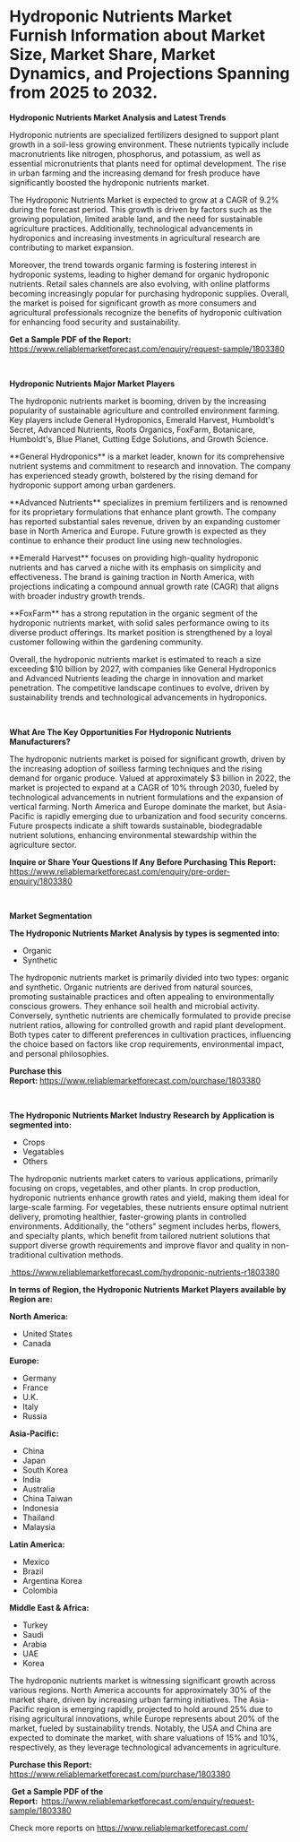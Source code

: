 <p><h1>Hydroponic Nutrients Market Furnish Information about Market Size, Market Share, Market Dynamics, and Projections Spanning from 2025 to 2032.</h1></p><p><strong>Hydroponic Nutrients Market Analysis and Latest Trends</strong></p>
<p><p>Hydroponic nutrients are specialized fertilizers designed to support plant growth in a soil-less growing environment. These nutrients typically include macronutrients like nitrogen, phosphorus, and potassium, as well as essential micronutrients that plants need for optimal development. The rise in urban farming and the increasing demand for fresh produce have significantly boosted the hydroponic nutrients market.</p><p>The Hydroponic Nutrients Market is expected to grow at a CAGR of 9.2% during the forecast period. This growth is driven by factors such as the growing population, limited arable land, and the need for sustainable agriculture practices. Additionally, technological advancements in hydroponics and increasing investments in agricultural research are contributing to market expansion. </p><p>Moreover, the trend towards organic farming is fostering interest in hydroponic systems, leading to higher demand for organic hydroponic nutrients. Retail sales channels are also evolving, with online platforms becoming increasingly popular for purchasing hydroponic supplies. Overall, the market is poised for significant growth as more consumers and agricultural professionals recognize the benefits of hydroponic cultivation for enhancing food security and sustainability.</p></p>
<p><strong>Get a Sample PDF of the Report:&nbsp;</strong> <a href="https://www.reliablemarketforecast.com/enquiry/request-sample/1803380?utm_campaign=2721&utm_medium=2&utm_source=Github&utm_content=ia&utm_term=30032025&utm_id=hydroponic-nutrients">https://www.reliablemarketforecast.com/enquiry/request-sample/1803380</a></p>
<p>&nbsp;</p>
<p><strong>Hydroponic Nutrients Major Market Players</strong></p>
<p><p>The hydroponic nutrients market is booming, driven by the increasing popularity of sustainable agriculture and controlled environment farming. Key players include General Hydroponics, Emerald Harvest, Humboldt's Secret, Advanced Nutrients, Roots Organics, FoxFarm, Botanicare, Humboldt's, Blue Planet, Cutting Edge Solutions, and Growth Science.</p><p>**General Hydroponics** is a market leader, known for its comprehensive nutrient systems and commitment to research and innovation. The company has experienced steady growth, bolstered by the rising demand for hydroponic support among urban gardeners.</p><p>**Advanced Nutrients** specializes in premium fertilizers and is renowned for its proprietary formulations that enhance plant growth. The company has reported substantial sales revenue, driven by an expanding customer base in North America and Europe. Future growth is expected as they continue to enhance their product line using new technologies.</p><p>**Emerald Harvest** focuses on providing high-quality hydroponic nutrients and has carved a niche with its emphasis on simplicity and effectiveness. The brand is gaining traction in North America, with projections indicating a compound annual growth rate (CAGR) that aligns with broader industry growth trends.</p><p>**FoxFarm** has a strong reputation in the organic segment of the hydroponic nutrients market, with solid sales performance owing to its diverse product offerings. Its market position is strengthened by a loyal customer following within the gardening community.</p><p>Overall, the hydroponic nutrients market is estimated to reach a size exceeding $10 billion by 2027, with companies like General Hydroponics and Advanced Nutrients leading the charge in innovation and market penetration. The competitive landscape continues to evolve, driven by sustainability trends and technological advancements in hydroponics.</p></p>
<p>&nbsp;</p>
<p><strong>What Are The Key Opportunities For Hydroponic Nutrients Manufacturers?</strong></p>
<p><p>The hydroponic nutrients market is poised for significant growth, driven by the increasing adoption of soilless farming techniques and the rising demand for organic produce. Valued at approximately $3 billion in 2022, the market is projected to expand at a CAGR of 10% through 2030, fueled by technological advancements in nutrient formulations and the expansion of vertical farming. North America and Europe dominate the market, but Asia-Pacific is rapidly emerging due to urbanization and food security concerns. Future prospects indicate a shift towards sustainable, biodegradable nutrient solutions, enhancing environmental stewardship within the agriculture sector.</p></p>
<p><strong>Inquire or Share Your Questions If Any Before Purchasing This Report:</strong> <a href="https://www.reliablemarketforecast.com/enquiry/pre-order-enquiry/1803380?utm_campaign=2721&utm_medium=2&utm_source=Github&utm_content=ia&utm_term=30032025&utm_id=hydroponic-nutrients">https://www.reliablemarketforecast.com/enquiry/pre-order-enquiry/1803380</a></p>
<p>&nbsp;</p>
<p><strong>Market Segmentation</strong></p>
<p><strong>The Hydroponic Nutrients Market Analysis by types is segmented into:</strong></p>
<p><ul><li>Organic</li><li>Synthetic</li></ul></p>
<p><p>The hydroponic nutrients market is primarily divided into two types: organic and synthetic. Organic nutrients are derived from natural sources, promoting sustainable practices and often appealing to environmentally conscious growers. They enhance soil health and microbial activity. Conversely, synthetic nutrients are chemically formulated to provide precise nutrient ratios, allowing for controlled growth and rapid plant development. Both types cater to different preferences in cultivation practices, influencing the choice based on factors like crop requirements, environmental impact, and personal philosophies.</p></p>
<p><strong>Purchase this Report:&nbsp;</strong><a href="https://www.reliablemarketforecast.com/purchase/1803380?utm_campaign=2721&utm_medium=2&utm_source=Github&utm_content=ia&utm_term=30032025&utm_id=hydroponic-nutrients">https://www.reliablemarketforecast.com/purchase/1803380</a></p>
<p>&nbsp;</p>
<p><strong>The Hydroponic Nutrients Market Industry Research by Application is segmented into:</strong></p>
<p><ul><li>Crops</li><li>Vegatables</li><li>Others</li></ul></p>
<p><p>The hydroponic nutrients market caters to various applications, primarily focusing on crops, vegetables, and other plants. In crop production, hydroponic nutrients enhance growth rates and yield, making them ideal for large-scale farming. For vegetables, these nutrients ensure optimal nutrient delivery, promoting healthier, faster-growing plants in controlled environments. Additionally, the "others" segment includes herbs, flowers, and specialty plants, which benefit from tailored nutrient solutions that support diverse growth requirements and improve flavor and quality in non-traditional cultivation methods.</p></p>
<p><a href="https://www.reliablemarketforecast.com/hydroponic-nutrients-r1803380?utm_campaign=2721&utm_medium=2&utm_source=Github&utm_content=ia&utm_term=30032025&utm_id=hydroponic-nutrients">&nbsp;https://www.reliablemarketforecast.com/hydroponic-nutrients-r1803380</a></p>
<p><strong>In terms of Region, the Hydroponic Nutrients Market Players available by Region are:</strong></p>
<p>
    <p> <strong> North America: </strong>
        <ul>
            <li>United States</li>
            <li>Canada</li>
        </ul>
        </p> 
    <p> <strong> Europe: </strong>
        <ul>
            <li>Germany</li>
            <li>France</li>
            <li>U.K.</li>
            <li>Italy</li>
            <li>Russia</li>
        </ul>
        </p> 
    <p> <strong> Asia-Pacific: </strong>
        <ul>
            <li>China</li>
            <li>Japan</li>
            <li>South Korea</li>
            <li>India</li>
            <li>Australia</li>
            <li>China Taiwan</li>
            <li>Indonesia</li>
            <li>Thailand</li>
            <li>Malaysia</li>
        </ul>
        </p> 
    <p> <strong> Latin America: </strong>
        <ul>
            <li>Mexico</li>
            <li>Brazil</li>
            <li>Argentina Korea</li>
            <li>Colombia</li>
        </ul>
        </p> 
    <p> <strong> Middle East & Africa: </strong>
        <ul>
            <li>Turkey</li>
            <li>Saudi</li>
            <li>Arabia</li>
            <li>UAE</li>
            <li>Korea</li>
        </ul>
    </p>
    </p>
<p><p>The hydroponic nutrients market is witnessing significant growth across various regions. North America accounts for approximately 30% of the market share, driven by increasing urban farming initiatives. The Asia-Pacific region is emerging rapidly, projected to hold around 25% due to rising agricultural innovations, while Europe represents about 20% of the market, fueled by sustainability trends. Notably, the USA and China are expected to dominate the market, with share valuations of 15% and 10%, respectively, as they leverage technological advancements in agriculture.</p></p>
<p><strong>Purchase this Report: </strong><a href="https://www.reliablemarketforecast.com/purchase/1803380?utm_campaign=2721&utm_medium=2&utm_source=Github&utm_content=ia&utm_term=30032025&utm_id=hydroponic-nutrients">https://www.reliablemarketforecast.com/purchase/1803380</a></p>
<p>&nbsp;<strong>Get a Sample PDF of the Report:&nbsp;&nbsp;</strong><a href="https://www.reliablemarketforecast.com/enquiry/request-sample/1803380?utm_campaign=2721&utm_medium=2&utm_source=Github&utm_content=ia&utm_term=30032025&utm_id=hydroponic-nutrients">https://www.reliablemarketforecast.com/enquiry/request-sample/1803380</a></p>
<p><strong></strong></p>
<p>Check more reports on <a href="https://www.reliablemarketforecast.com/?utm_campaign=2721&utm_medium=2&utm_source=Github&utm_content=ia&utm_term=30032025&utm_id=hydroponic-nutrients">https://www.reliablemarketforecast.com/</a></p>